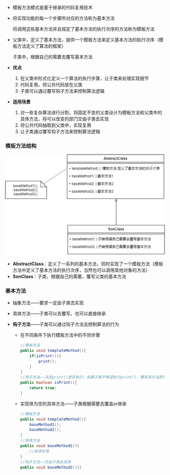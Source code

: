 * 模板方法模式是基于继承的代码复用技术

* 将实现功能的每一个步骤所对应的方法称为基本方法

  将调用这些基本方法并且规定了基本方法的执行次序的方法称为模板方法

* 父类中，定义了基本方法，提供一个模板方法来定义基本方法的执行次序（模板方法定义了算法的框架）

  子类中，根据自己的需要去覆写基本方法

* **优点**

  1. 在父类中形式化定义一个算法的执行步骤，让子类来处理实现细节
  2. 代码复用，将公共代码放在父类
  3. 子类可以通过覆写钩子方法来控制算法逻辑

* **适用场景**

  1. 对一些复杂算法进行分割，将固定不变的父类设计为模板方法和父类中的具体方法，将可以改变的部门交由子类去实现
  2. 将公共代码抽取到父类中，实现复用
  3. 让子类通过覆写钩子方法来控制算法逻辑





### 模板方法结构

![模板方法.drawio](picture/模板方法.drawio.png)

* **AbstractClass**：定义了一系列的基本方法，同时实现了一个模板方法（模板方法中定义了基本方法的执行次序，当然也可以调用其他对象的方法）
* **SonClass**：子类，根据自己的需要，覆写父类的基本方法



### 基本方法

* 抽象方法——要求一定由子类去实现

* 具体方法——子类可以去覆写，也可以直接继承

* **钩子方法**——子类可以通过钩子方法去控制算法的行为

  * 在不同条件下执行模板方法中的不同步骤

    ```java
    //模板方法
    public void templateMethod(){
        if(isPrint()){
            print();
        }
    }
    //钩子方法——决定print()是否执行，如果子类不希望执行print()，覆写该方法即可
    public boolean isPrint(){
        return true;
    }
    ```

  * 实现体为空的具体方法——子类根据需要去覆盖or继承

    ```java
    //模板方法
    public void templateMethod(){
        baseMethod1();
        baseMethod2();
    }
    //具体方法
    public void baseMethod1(){
        //具体实现
    }
    //钩子方法——交由子类去发挥
    public void baseMethod2(){}
    ```

    
